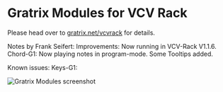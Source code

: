 # Gratrix Modules for VCV Rack

Please head over to [gratrix.net/vcvrack](http://gratrix.net/vcvrack/) for details.

Notes by Frank Seifert:
Improvements:
Now running in VCV-Rack V1.1.6.
Chord-G1: Now playing notes in program-mode.
Some Tooltips added.


Known issues:
Keys-G1:

![Gratrix Modules screenshot](http://gratrix.net/vcvrack/shot.png)
